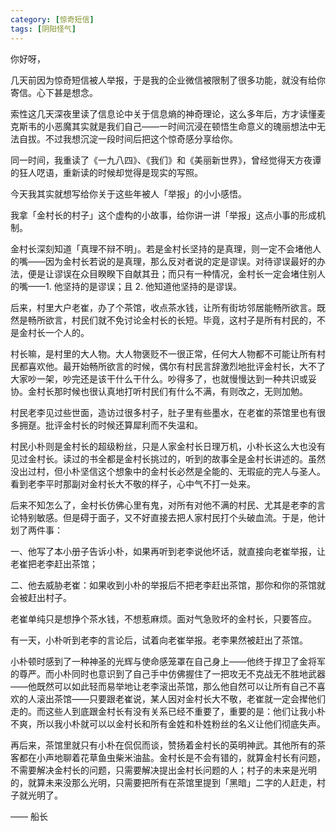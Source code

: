 ```yaml
---
category: [惊奇短信]
tags: [阴阳怪气]
---
```


你好呀，

几天前因为惊奇短信被人举报，于是我的企业微信被限制了很多功能，就没有给你寄信。心下甚是想念。

索性这几天深夜里读了信息论中关于信息熵的神奇理论，这么多年后，方才读懂麦克斯韦的小恶魔其实就是我们自己——一时间沉浸在顿悟生命意义的瑰丽想法中无法自拔。不过我想沉淀一段时间后把这个惊奇感分享给你。

同一时间，我重读了《一九八四》、《我们》和《美丽新世界》，曾经觉得天方夜谭的狂人呓语，重新读的时候却觉得是现实的写照。

今天我其实就想写给你关于这些年被人「举报」的小小感悟。

我拿「金村长的村子」这个虚构的小故事，给你讲一讲「举报」这点小事的形成机制。

金村长深刻知道「真理不辩不明」。若是金村长坚持的是真理，则一定不会堵他人的嘴——因为金村长若说的是真理，那么反对者说的定是谬误。对待谬误最好的办法，便是让谬误在众目睽睽下自献其丑；而只有一种情况，金村长一定会堵住别人的嘴——1. 他坚持的是谬误；且 2. 他知道他坚持的是谬误。

后来，村里大户老崔，办了个茶馆，收点茶水钱，让所有街坊邻居能畅所欲言。既然是畅所欲言，村民们就不免讨论金村长的长短。毕竟，这村子是所有村民的，不是金村长一个人的。

村长嘛，是村里的大人物。大人物褒贬不一很正常，任何大人物都不可能让所有村民都喜欢他。最开始畅所欲言的时候，偶尔有村民言辞激烈地批评金村长，大不了大家吵一架，吵完还是该干什么干什么。吵得多了，也就慢慢达到一种共识或妥协。金村长那时候也很认真地打听村民们有什么不满，有则改之，无则加勉。

村民老李见过些世面，造访过很多村子，肚子里有些墨水，在老崔的茶馆里也有很多拥趸。批评金村长的时候还算犀利而不失温和。

村民小朴则是金村长的超级粉丝，只是人家金村长日理万机，小朴长这么大也没有见过金村长。读过的书全都是金村长挑过的，听到的故事全是金村长讲述的。虽然没出过村，但小朴坚信这个想象中的金村长必然是全能的、无瑕疵的完人与圣人。看到老李平时那副对金村长大不敬的样子，心中气不打一处来。

后来不知怎么了，金村长仿佛心里有鬼，对所有对他不满的村民、尤其是老李的言论特别敏感。但是碍于面子，又不好直接去把人家村民打个头破血流。于是，他计划了两件事：

一、他写了本小册子告诉小朴，如果再听到老李说他坏话，就直接向老崔举报，让老崔把老李赶出茶馆；

二、他去威胁老崔：如果收到小朴的举报后不把老李赶出茶馆，那你和你的茶馆就会被赶出村子。

老崔单纯只是想挣个茶水钱，不想惹麻烦。面对气急败坏的金村长，只要答应。

有一天，小朴听到老李的言论后，试着向老崔举报。老李果然被赶出了茶馆。

小朴顿时感到了一种神圣的光辉与使命感笼罩在自己身上——他终于捍卫了金将军的尊严。而小朴同时也意识到了自己手中仿佛握住了一把攻无不克战无不胜地武器——他既然可以如此轻而易举地让老李滚出茶馆，那么他自然可以让所有自己不喜欢的人滚出茶馆——只要跟老崔说，某人因对金村长大不敬，老崔就一定会撵他们走的。而这些人到底跟金村长有没有关系已经不重要了，重要的是：他们让我小朴不爽，所以我小朴就可以以金村长和所有金姓和朴姓粉丝的名义让他们彻底失声。

再后来，茶馆里就只有小朴在侃侃而谈，赞扬着金村长的英明神武。其他所有的茶客都在小声地聊着花草鱼虫柴米油盐。金村长是不会有错的，就算金村长有问题，不需要解决金村长的问题，只需要解决提出金村长问题的人；村子的未来是光明的，就算未来没那么光明，只需要把所有在茶馆里提到「黑暗」二字的人赶走，村子就光明了。

—— 船长